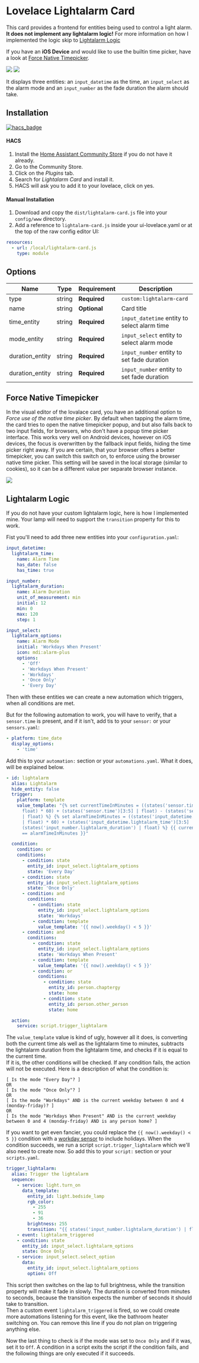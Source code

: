 # Lovelace Lightalarm Card

This card provides a frontend for entities being used to control a light alarm.  
**It does not implement any lightalarm logic!** For more information on how I implemented the logic skip to [Lightalarm Logic](#lightalarm-logic)

If you have an **iOS Device** and would like to use the builtin time picker, have a look at [Force Native Timepicker](#force-native-timepicker).

![](https://raw.githubusercontent.com/chaptergy/lightalarm-card/master/img/screenshot1.png)
![](https://raw.githubusercontent.com/chaptergy/lightalarm-card/master/img/screenshot2.png)

It displays three entities: an `input_datetime` as the time, an `input_select` as the alarm mode and an `input_number` as the fade duration the alarm should take.

## Installation

[![hacs_badge](https://img.shields.io/badge/HACS-Default-orange.svg?style=for-the-badge)](https://github.com/custom-components/hacs)

#### HACS

1. Install the [Home Assistant Community Store](https://github.com/custom-components/hacs) if you do not have it already.
2. Go to the Community Store.
3. Click on the _Plugins_ tab.
4. Search for _Lightalarm Card_ and install it.
5. HACS will ask you to add it to your lovelace, click on yes.

#### Manual Installation

1. Download and copy the `dist/lightalarm-card.js` file into your `config/www` directory.
2. Add a reference to `lightalarm-card.js` inside your ui-lovelace.yaml or at the top of the raw config editor UI:

```yaml
resources:
  - url: /local/lightalarm-card.js
    type: module
```

## Options

| Name            | Type   | Requirement  | Description                                  |
| --------------- | ------ | ------------ | -------------------------------------------- |
| type            | string | **Required** | `custom:lightalarm-card`                     |
| name            | string | **Optional** | Card title                                   |
| time_entity     | string | **Required** | `input_datetime` entity to select alarm time |
| mode_entity     | string | **Required** | `input_select` entity to select alarm mode   |
| duration_entity | string | **Required** | `input_number` entity to set fade duration   |
| duration_entity | string | **Required** | `input_number` entity to set fade duration   |

## Force Native Timepicker

In the visual editor of the lovalace card, you have an additional option to _Force use of the native time picker_. By default when tapping the alarm time, the card tries to open the native timepicker popup, and but also falls back to two input fields, for browsers, who don't have a popup time picker interface. This works very well on Android devices, however on iOS devices, the focus is overwritten by the fallback input fields, hiding the time picker right away. If you are certain, that your browser offers a better timepicker, you can switch this switch on, to enforce using the browser native time picker. This setting will be saved in the local storage (similar to cookies), so it can be a different value per separate browser instance.

![](https://raw.githubusercontent.com/chaptergy/lightalarm-card/master/img/screenshot_native-timepicker-ios.jpg)

## Lightalarm Logic

If you do not have your custom lightalarm logic, here is how I implemented mine. Your lamp will need to support the `transition` property for this to work.

Fist you'll need to add three new entities into your `configuration.yaml`:

```yaml
input_datetime:
  lightalarm_time:
    name: Alarm Time
    has_date: false
    has_time: true

input_number:
  lightalarm_duration:
    name: Alarm Duration
    unit_of_measurement: min
    initial: 12
    min: 0
    max: 120
    step: 1

input_select:
  lightalarm_options:
    name: Alarm Mode
    initial: 'Workdays When Present'
    icon: mdi:alarm-plus
    options:
      - 'Off'
      - 'Workdays When Present'
      - 'Workdays'
      - 'Once Only'
      - 'Every Day'
```

Then with these entities we can create a new automation which triggers, when all conditions are met.

But for the following automation to work, you will have to verify, that a `sensor.time` is present, and if it isn't, add tis to your `sensor:` or your `sensors.yaml`:

```yaml
- platform: time_date
  display_options:
    - 'time'
```

Add this to your `automation:` section or your `automations.yaml`. What it does, will be explained below.

```yaml
- id: lightalarm
  alias: Lightalarm
  hide_entity: false
  trigger:
    platform: template
    value_template: "{% set currentTimeInMinutes = ((states('sensor.time')[:2] |
      float) * 60) + (states('sensor.time')[3:5] | float) - (states('sensor.time')
      | float) %} {% set alarmTimeInMinutes = ((states('input_datetime.lightalarm_time')[:2]
      | float) * 60) + (states('input_datetime.lightalarm_time')[3:5] | float) -
      (states('input_number.lightalarm_duration') | float) %} {{ currentTimeInMinutes
      == alarmTimeInMinutes }}"

  condition:
    condition: or
    conditions:
      - condition: state
        entity_id: input_select.lightalarm_options
        state: 'Every Day'
      - condition: state
        entity_id: input_select.lightalarm_options
        state: 'Once Only'
      - condition: and
        conditions:
          - condition: state
            entity_id: input_select.lightalarm_options
            state: 'Workdays'
          - condition: template
            value_template: '{{ now().weekday() < 5 }}'
      - condition: and
        conditions:
          - condition: state
            entity_id: input_select.lightalarm_options
            state: 'Workdays When Present'
          - condition: template
            value_template: '{{ now().weekday() < 5 }}'
          - condition: or
            conditions:
              - condition: state
                entity_id: person.chaptergy
                state: home
              - condition: state
                entity_id: person.other_person
                state: home

  action:
    service: script.trigger_lightalarm
```

The `value_template` value is kind of ugly, however all it does, is converting both the current time als well as the lightalarm time to minutes, subtracts the lightalarm duration from the lightalarm time, and checks if it is equal to the current time.  
If it is, the other conditions will be checked. If any condition fails, the action will not be executed. Here is a description of what the condition is:

```
[ Is the mode "Every Day"? ]
OR
[ Is the mode "Once Only"? ]
OR
[ Is the mode "Workdays" AND is the current weekday between 0 and 4 (monday-friday)? ]
OR
[ Is the mode "Workdays When Present" AND is the current weekday between 0 and 4 (monday-friday) AND is any person home? ]
```

If you want to get even fancier, you could replace the `{{ now().weekday() < 5 }}` condition with a [workday sensor](https://www.home-assistant.io/integrations/workday/) to include holidays.
When the condition succeeds, we run a script `script.trigger_lightalarm` which we'll also need to create now. So add this to your `script:` section or your `scripts.yaml`.

```yaml
trigger_lightalarm:
  alias: Trigger the lightalarm
  sequence:
    - service: light.turn_on
      data_template:
        entity_id: light.bedside_lamp
        rgb_color:
          - 255
          - 91
          - 36
        brightness: 255
        transition: "{{ states('input_number.lightalarm_duration') | float | multiply(60) }}"
    - event: lightalarm_triggered
    - condition: state
      entity_id: input_select.lightalarm_options
      state: Once Only
    - service: input_select.select_option
      data:
        entity_id: input_select.lightalarm_options
        option: Off
```

This script then switches on the lap to full brightness, while the transition property will make it fade in slowly. The duration is converted from minutes to seconds, because the transition expects the number of seconds it should take to transition.  
Then a custom event `lightalarm_triggered` is fired, so we could create more automations listening for this event, like the bathroom heater switching on. You can remove this line if you do not plan on triggering anything else.

Now the last thing to check is if the mode was set to `Once Only` and if it was, set it to `Off`. A condition in a script exits the script if the condition fails, and the following things are only executed if it succeeds.

